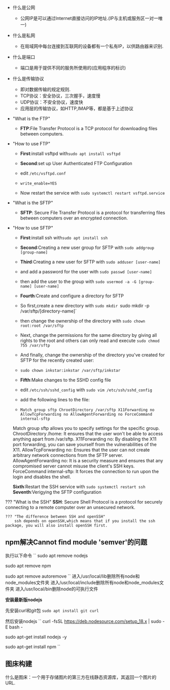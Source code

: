 -  什么是公网
	- 公网IP是可以通过Internet直接访问的IP地址.(IP与主机或服务区一对一唯一)
- 什么是私网
	- 在局域网中每台连接到互联网的设备都有一个私有IP，以供路由器来识别.
- 什么是端口
	- 端口是用于提供不同的服务所使用的(应用程序的标识)

- 什么是传输协议
	- 即对数据传输的规定规则.
	- TCP协议：安全协议，三次握手，速度慢
	- UDP协议：不安全协议，速度快
	- 应用层的传输协议，如HTTP,IMAP等，都是基于上述协议
- "What is the FTP"
	- **FTP**:File Transfer Protocol is a TCP protocol for downloading files between computers.

- "How to use FTP"
	- **First**:install vsftpd with`sudo apt install vsftpd`
	
	- **Second**:set up User Authenticated FTP Configuration 
		
	- edit `/etc/vsftpd.conf`
	- ``write_enable=YES``
	- Now restart the service with `sudo systemctl restart vsftpd.service`

- "What is the SFTP"
	- **SFTP**: Secure File Transfer Protocol is a protocol for transferring files between computers over an encrypted connection.

- "How to use SFTP"
	- **First**:install ssh with`sudo apt install ssh`
	
	- **Second**:Creating a new user group for SFTP with `sudo addgroup [group-name]`
	
	- **Third**:Creating a new user for SFTP with `sudo adduser [user-name] `
	
	- and add a password for the user with `sudo passwd [user-name]` 
	
	- then add the user to the group with `sudo usermod -a -G [group-name] [user-name]`

	- **Fourth**:Create and configure a directory for SFTP
	- So first,create a new directory with `sudo mkdir `sudo mkdir -p /var/sftp/[directory-name]`
	- then change the ownership of the directory with `sudo chown root:root /var/sftp`
	- Next, change the permissions for the same directory by giving all rights to the root and others can only read and execute
	`sudo chmod 755 /var/sftp`
	- And finally, change the ownership of the directory you've created for SFTP for the recently created user:
	- `sudo chown inkstar:inkstar /var/sftp/inkstar`

	- **Fifth**:Make changes to the SSHD config file
	- edit `/etc/ssh/sshd_config` with `sudo vim /etc/ssh/sshd_config`
	- add the following lines to the file:
	- ``Match group sftp
	ChrootDirectory /var/sftp
	X11Forwarding no
	AllowTcpForwarding no
	AllowAgentForwarding no
	ForceCommand internal-sftp``

	Match group sftp allows you to specify settings for the specific group.
	ChrootDirectory /home: It ensures that the user won't be able to access anything apart from /var/sftp.
	X11Forwarding no: By disabling the X11 port forwarding, you can save yourself from the vulnerabilities of the X11.
	AllowTcpForwarding no: Ensures that the user can not create arbitrary network connections from the SFTP server.
	AllowAgentForwarding no: It is a security measure and ensures that any compromised server cannot misuse the client's SSH keys.
	ForceCommand internal-sftp: It forces the connection to run upon the login and disables the shell.

	**Sixth**:Restart the SSH service with `sudo systemctl restart ssh`
	**Seventh**:Verigying the SFTP configuration


??? "What is the SSH"
	**SSH**: Secure Shell Protocol is a protocol for securely connecting to a remote computer over an unsecured network.

	??? "The difference between SSH and openSSH"
		ssh depends on openSSH,which means that if you install the ssh package, you will also install openSSH first.

## npm解决Cannot find module 'semver'的问题
执行以下命令
``
sudo apt remove nodejs

sudo apt remove npm

sudo apt remove autoremove
``
进入/usr/local/lib删除所有node和node_modules文件夹
进入/usr/local/include删除所有node和node_modules文件夹
进入/usr/local/bin删除node的可执行文件

**安装最新版nodejs**

先安装curl和git包
``sudo apt install git curl``

然后安装nodejs
``
curl -fsSL https://deb.nodesource.com/setup_18.x | sudo -E bash -

sudo apt-get install nodejs -y

sudo apt-get install npm
``

## 图床构建
什么是图床：一个用于存储图片的第三方在线静态资源库，其返回一个图片的URL.